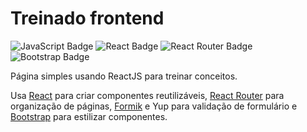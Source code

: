 # Treinado frontend
![JavaScript Badge](https://img.shields.io/badge/JavaScript-323330?style=for-the-badge&logo=javascript&logoColor=F7DF1E)
![React Badge](https://img.shields.io/badge/React-20232A?style=for-the-badge&logo=react&logoColor=61DAFB)
![React Router Badge](https://img.shields.io/badge/React_Router-CA4245?style=for-the-badge&logo=react-router&logoColor=white)
![Bootstrap Badge](https://img.shields.io/badge/Bootstrap-563D7C?style=for-the-badge&logo=bootstrap&logoColor=white)

Página simples usando ReactJS para treinar conceitos.

Usa [React](https://react.dev/) para criar componentes reutilizáveis, [React Router](https://reactrouter.com/) para organização de páginas, [Formik](https://formik.org/) e Yup para validação de formulário e [Bootstrap](https://getbootstrap.com/) para estilizar componentes.
